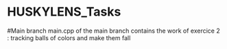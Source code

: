 ﻿# HUSKYLENS_Tasks

 #Main branch
 main.cpp of the main branch contains the work of exercice 2 : tracking balls of colors and make them fall
